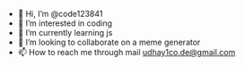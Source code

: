 - 👋 Hi, I’m @code123841
- 👀 I’m interested in coding
- 🌱 I’m currently learning js
- 💞️ I’m looking to collaborate on a meme generator 
- 📫 How to reach me through mail udhay1co.de@gmail.com

<!---
code123841/code123841 is a ✨ special ✨ repository because its `README.md` (this file) appears on your GitHub profile.
You can click the Preview link to take a look at your changes.
--->
